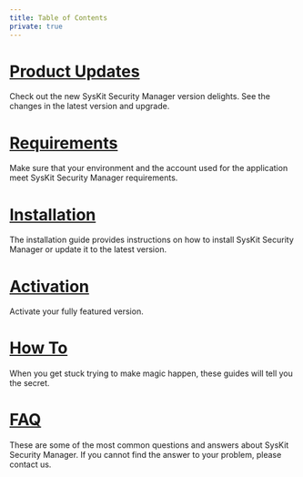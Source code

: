 ```yaml
---
title: Table of Contents
private: true
---
```


# [Product Updates](product-updates.md)
Check out the new SysKit Security Manager version delights. See the changes in the latest version and upgrade. 
# [Requirements](requirements.md)
Make sure that your environment and the account used for the application meet SysKit Security Manager requirements.
# [Installation](installation.md)
The installation guide provides instructions on how to install SysKit Security Manager or update it to the latest version.
# [Activation](activation.md)
Activate your fully featured version.
# [How To](how-to.md)
When you get stuck trying to make magic happen, these guides will tell you the secret. 
# [FAQ](faq.md)
These are some of the most common questions and answers about SysKit Security Manager. If you cannot find the answer to your problem, please contact us.
